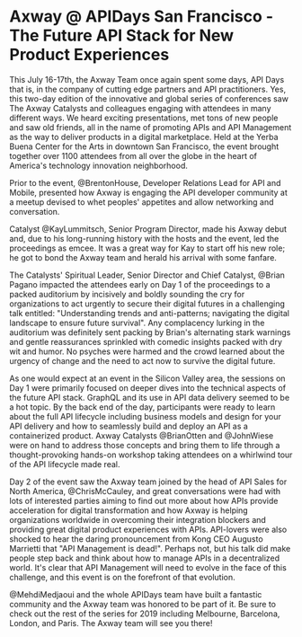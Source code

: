 # Axway @ APIDays San Francisco - The Future API Stack for New Product Experiences

This July 16-17th, the Axway Team once again spent some days, API Days that is, in the company of cutting edge partners and API practitioners. Yes, this two-day edition of the innovative and global series of conferences saw The Axway Catalysts and colleagues engaging with attendees in many different ways. We heard exciting presentations, met tons of new people and saw old friends, all in the name of promoting APIs and API Management as the way to deliver products in a digital marketplace. Held at the Yerba Buena Center for the Arts in downtown San Francisco, the event brought together over 1100 attendees from all over the globe in the heart of America's technology innovation neighborhood.

Prior to the event, @BrentonHouse, Developer Relations Lead for API and Mobile, presented how Axway is engaging the API developer community at a meetup devised to whet peoples' appetites and allow networking and conversation.

Catalyst @KayLummitsch, Senior Program Director, made his Axway debut and, due to his long-running history with the hosts and the event, led the proceedings as emcee. It was a great way for Kay to start off his new role; he got to bond the Axway team and herald his arrival with some fanfare.

The Catalysts' Spiritual Leader, Senior Director and Chief Catalyst, @Brian Pagano impacted the attendees early on Day 1 of the proceedings to a packed auditorium by incisively and boldly sounding the cry for organizations to act urgently to secure their digital futures in a challenging talk entitled: "Understanding trends and anti-patterns; navigating the digital landscape to ensure future survival". Any complacency lurking in the auditorium was definitely sent packing by Brian's alternating stark warnings and gentle reassurances sprinkled with comedic insights packed with dry wit and humor. No psyches were harmed and the crowd learned about the urgency of change and the need to act now to survive the digital future.

As one would expect at an event in the Silicon Valley area, the sessions on Day 1 were primarily focused on deeper dives into the technical aspects of the future API stack. GraphQL and its use in API data delivery seemed to be a hot topic. By the back end of the day, participants were ready to learn about the full API lifecycle including business models and design for your API delivery and how to seamlessly build and deploy an API as a containerized product. Axway Catalysts @BrianOtten and @JohnWiese were on hand to address those concepts and bring them to life through a thought-provoking hands-on workshop taking attendees on a whirlwind tour of the API lifecycle made real.

Day 2 of the event saw the Axway team joined by the head of API Sales for North America, @ChrisMcCauley, and great conversations were had with lots of interested parties aiming to find out more about how APIs provide acceleration for digital transformation and how Axway is helping organizations worldwide in overcoming their integration blockers and providing great digital product experiences with APIs. API-lovers were also shocked to hear the daring pronouncement from Kong CEO Augusto Marrietti that "API Management is dead!". Perhaps not, but his talk did make people step back and think about how to manage APIs in a decentralized world. It's clear that API Management will need to evolve in the face of this challenge, and this event is on the forefront of that evolution.

@MehdiMedjaoui and the whole APIDays team have built a fantastic community and the Axway team was honored to be part of it. Be sure to check out the rest of the series for 2019 including Melbourne, Barcelona, London, and Paris. The Axway team will see you there!
